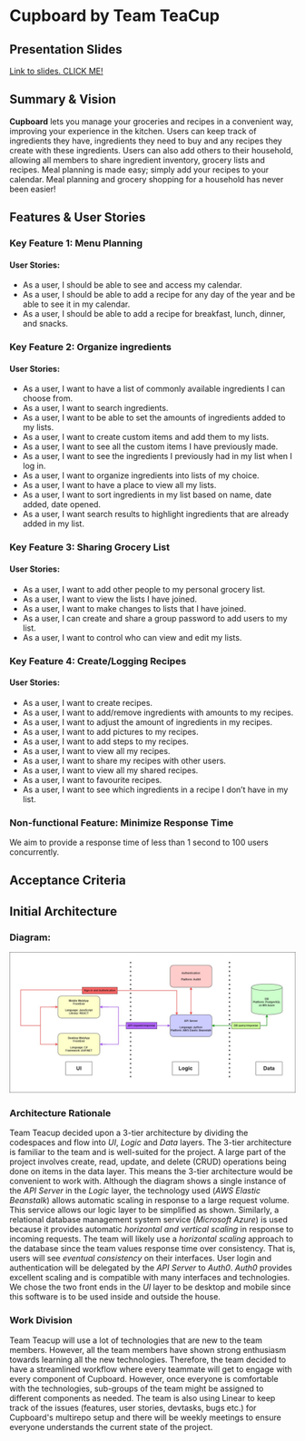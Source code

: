 # Cupboard by Team TeaCup

## Presentation Slides
[Link to slides. CLICK ME!](https://umanitoba-my.sharepoint.com/:p:/r/personal/seoa_myumanitoba_ca/_layouts/15/Doc.aspx?sourcedoc=%7B062B260E-9298-4CC3-BACE-D646A239C5D1%7D&file=Proposal%20Presentation.pptx&action=edit&mobileredirect=true)

## Summary & Vision
**Cupboard** lets you manage your groceries and recipes in a convenient way, improving your experience in the kitchen. Users can keep track of ingredients they have, ingredients they need to buy and any recipes they create with these ingredients. Users can also add others to their household, allowing all members to share ingredient inventory, grocery lists and recipes. Meal planning is made easy; simply add your recipes to your calendar. Meal planning and grocery shopping for a household has never been easier!

## Features & User Stories
### Key Feature 1: Menu Planning 
#### User Stories:
- As a user, I should be able to see and access my calendar. 
- As a user, I should be able to add a recipe for any day of the year and be able to see it in my calendar. 
- As a user, I should be able to add a recipe for breakfast, lunch, dinner, and snacks.

### Key Feature 2: Organize ingredients
#### User Stories:
- As a user, I want to have a list of commonly available ingredients I can choose from. 
- As a user, I want to search ingredients.  
- As a user, I want to be able to set the amounts of ingredients added to my lists. 
- As a user, I want to create custom items and add them to my lists. 
- As a user, I want to see all the custom items I have previously made. 
- As a user, I want to see the ingredients I previously had in my list when I log in. 
- As a user, I want to organize ingredients into lists of my choice. 
- As a user, I want to have a place to view all my lists. 
- As a user, I want to sort ingredients in my list based on name, date added, date opened. 
- As a user, I want search results to highlight ingredients that are already added in my list. 

### Key Feature 3: Sharing Grocery List 
#### User Stories:
- As a user, I want to add other people to my personal grocery list. 
- As a user, I want to view the lists I have joined. 
- As a user, I want to make changes to lists that I have joined. 
- As a user, I can create and share a group password to add users to my list. 
- As a user, I want to control who can view and edit my lists. 

### Key Feature 4: Create/Logging Recipes
#### User Stories:
- As a user, I want to create recipes. 
- As a user, I want to add/remove ingredients with amounts to my recipes. 
- As a user, I want to adjust the amount of ingredients in my recipes. 
- As a user, I want to add pictures to my recipes. 
- As a user, I want to add steps to my recipes. 
- As a user, I want to view all my recipes. 
- As a user, I want to share my recipes with other users. 
- As a user, I want to view all my shared recipes. 
- As a user, I want to favourite recipes. 
- As a user, I want to see which ingredients in a recipe I don’t have in my list. 

### Non-functional Feature: Minimize Response Time
We aim to provide a response time of less than 1 second to 100 users concurrently.

## Acceptance Criteria

## Initial Architecture
### Diagram:
![Diagram](/COMP4350_Architecture.jpg)

### Architecture Rationale
Team Teacup decided upon a 3-tier architecture by dividing the codespaces and flow into *UI*, *Logic* and *Data* layers. The 3-tier architecture is familiar to the team and is well-suited for the project. A large part of the project involves create, read, update, and delete (CRUD) operations being done on items in the data layer. This means the 3-tier architecture would be convenient to work with. Although the diagram shows a single instance of the *API Server* in the *Logic* layer, the technology used (*AWS Elastic Beanstalk*) allows automatic scaling in response to a large request volume. This service allows our logic layer to be simplified as shown. Similarly, a relational database management system service (*Microsoft Azure*) is used because it provides automatic *horizontal and vertical scaling* in response to incoming requests. The team will likely use a *horizontal scaling* approach to the database since the team values response time over consistency. That is, users will see *eventual consistency* on their interfaces. User login and authentication will be delegated by the *API Server* to *Auth0*. *Auth0* provides excellent scaling and is compatible with many interfaces and technologies. We chose the two front ends in the *UI* layer to be desktop and mobile since this software is to be used inside and outside the house. 


### Work Division
Team Teacup will use a lot of technologies that are new to the team members. However, all the team members have shown strong enthusiasm towards learning all the new technologies. Therefore, the team decided to have a streamlined workflow where every teammate will get to engage with every component of Cupboard. However, once everyone is comfortable with the technologies, sub-groups of the team might be assigned to different components as needed. The team is also using Linear to keep track of the issues (features, user stories, devtasks, bugs etc.) for Cupboard's multirepo setup and there will be weekly meetings to ensure everyone understands the current state of the project.
